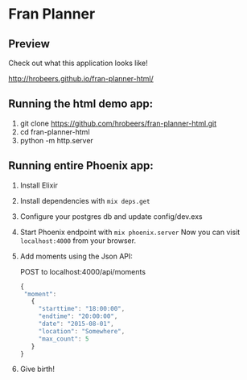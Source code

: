 # Fran Planner

## Preview

Check out what this application looks like!

http://hrobeers.github.io/fran-planner-html/

## Running the html demo app:

1. git clone https://github.com/hrobeers/fran-planner-html.git
2. cd fran-planner-html
3. python -m http.server

## Running entire Phoenix app:

1. Install Elixir
2. Install dependencies with `mix deps.get`
3. Configure your postgres db and update config/dev.exs
4. Start Phoenix endpoint with `mix phoenix.server`
   Now you can visit `localhost:4000` from your browser.
5. Add moments using the Json API:

   POST to localhost:4000/api/moments

   ```javascript
   {
    "moment":
      {
        "starttime": "18:00:00",
        "endtime": "20:00:00",
        "date": "2015-08-01",
        "location": "Somewhere",
        "max_count": 5
      }
   }
   ```
6. Give birth!